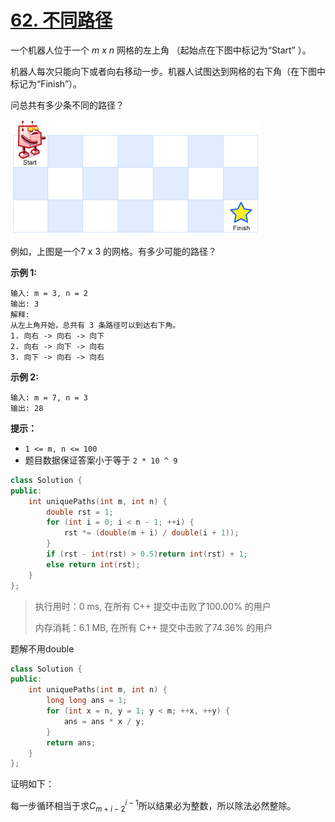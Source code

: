 # [62. 不同路径](https://leetcode-cn.com/problems/unique-paths/)

一个机器人位于一个 *m x n* 网格的左上角 （起始点在下图中标记为“Start” ）。

机器人每次只能向下或者向右移动一步。机器人试图达到网格的右下角（在下图中标记为“Finish”）。

问总共有多少条不同的路径？

![img](assets/robot_maze.png)

例如，上图是一个7 x 3 的网格。有多少可能的路径？

 

**示例 1:**

```
输入: m = 3, n = 2
输出: 3
解释:
从左上角开始，总共有 3 条路径可以到达右下角。
1. 向右 -> 向右 -> 向下
2. 向右 -> 向下 -> 向右
3. 向下 -> 向右 -> 向右
```

**示例 2:**

```
输入: m = 7, n = 3
输出: 28
```

 

**提示：**

- `1 <= m, n <= 100`
- 题目数据保证答案小于等于 `2 * 10 ^ 9`

```c++
class Solution {
public:
    int uniquePaths(int m, int n) {
        double rst = 1;
        for (int i = 0; i < n - 1; ++i) {
            rst *= (double(m + i) / double(i + 1));
        }
        if (rst - int(rst) > 0.5)return int(rst) + 1;
        else return int(rst);
    }
};
```

> 执行用时：0 ms, 在所有 C++ 提交中击败了100.00% 的用户
>
> 内存消耗：6.1 MB, 在所有 C++ 提交中击败了74.36% 的用户

题解不用double

```c++
class Solution {
public:
    int uniquePaths(int m, int n) {
        long long ans = 1;
        for (int x = n, y = 1; y < m; ++x, ++y) {
            ans = ans * x / y;
        }
        return ans;
    }
};
```

证明如下：

每一步循环相当于求$C_{m+i-2}^{i-1}$所以结果必为整数，所以除法必然整除。


